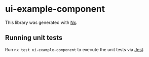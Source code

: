 # ui-example-component

This library was generated with [Nx](https://nx.dev).

## Running unit tests

Run `nx test ui-example-component` to execute the unit tests via [Jest](https://jestjs.io).
